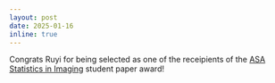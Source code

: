 ```yaml
---
layout: post
date: 2025-01-16
inline: true
---
```


Congrats Ruyi for being selected as one of the receipients of the [ASA Statistics in Imaging](https://community.amstat.org/statisticsinimagingsection/home) student paper award! 